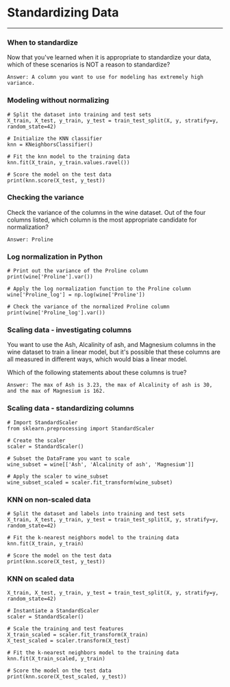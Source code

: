 ﻿
# Standardizing Data
---
### When to standardize
Now that you've learned when it is appropriate to standardize your data, which of these scenarios is NOT a reason to standardize?

```
Answer: A column you want to use for modeling has extremely high variance.
```

### Modeling without normalizing
```
# Split the dataset into training and test sets
X_train, X_test, y_train, y_test = train_test_split(X, y, stratify=y, random_state=42)

# Initialize the KNN classifier
knn = KNeighborsClassifier()

# Fit the knn model to the training data
knn.fit(X_train, y_train.values.ravel())

# Score the model on the test data
print(knn.score(X_test, y_test))
```

### Checking the variance
Check the variance of the columns in the wine dataset. Out of the four columns listed, which column is the most appropriate candidate for normalization?
```
Answer: Proline
```

### Log normalization in Python
```
# Print out the variance of the Proline column
print(wine['Proline'].var())

# Apply the log normalization function to the Proline column
wine['Proline_log'] = np.log(wine['Proline'])

# Check the variance of the normalized Proline column
print(wine['Proline_log'].var())
```

### Scaling data - investigating columns
You want to use the Ash, Alcalinity of ash, and Magnesium columns in the wine dataset to train a linear model, but it's possible that these columns are all measured in different ways, which would bias a linear model.

Which of the following statements about these columns is true?

```
Answer: The max of Ash is 3.23, the max of Alcalinity of ash is 30, and the max of Magnesium is 162.
```

### Scaling data - standardizing columns
```
# Import StandardScaler
from sklearn.preprocessing import StandardScaler

# Create the scaler
scaler = StandardScaler()

# Subset the DataFrame you want to scale 
wine_subset = wine[['Ash', 'Alcalinity of ash', 'Magnesium']]

# Apply the scaler to wine_subset
wine_subset_scaled = scaler.fit_transform(wine_subset)
```

### KNN on non-scaled data
```
# Split the dataset and labels into training and test sets
X_train, X_test, y_train, y_test = train_test_split(X, y, stratify=y, random_state=42)

# Fit the k-nearest neighbors model to the training data
knn.fit(X_train, y_train)

# Score the model on the test data
print(knn.score(X_test, y_test))
```

### KNN on scaled data
```
X_train, X_test, y_train, y_test = train_test_split(X, y, stratify=y, random_state=42)

# Instantiate a StandardScaler
scaler = StandardScaler()

# Scale the training and test features
X_train_scaled = scaler.fit_transform(X_train)
X_test_scaled = scaler.transform(X_test)

# Fit the k-nearest neighbors model to the training data
knn.fit(X_train_scaled, y_train)

# Score the model on the test data
print(knn.score(X_test_scaled, y_test))
```


